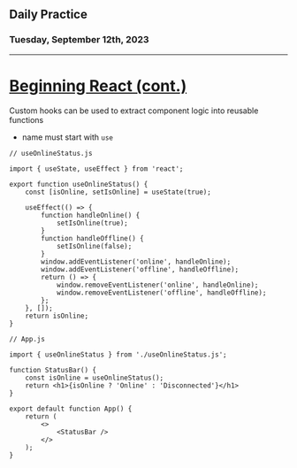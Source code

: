 ## Daily Practice
### Tuesday, September 12th, 2023
---


# [Beginning React (cont.)](https://laracasts.com/series/beginning-react) 


Custom hooks can be used to extract component logic into reusable functions
- name must start with `use`

```
// useOnlineStatus.js

import { useState, useEffect } from 'react';

export function useOnlineStatus() {
    const [isOnline, setIsOnline] = useState(true);

    useEffect(() => {
        function handleOnline() {
            setIsOnline(true);
        }
        function handleOffline() {
            setIsOnline(false);
        }
        window.addEventListener('online', handleOnline);
        window.addEventListener('offline', handleOffline);
        return () => {
            window.removeEventListener('online', handleOnline);
            window.removeEventListener('offline', handleOffline);
        };
    }, []);
    return isOnline;
}
```
```
// App.js

import { useOnlineStatus } from './useOnlineStatus.js';

function StatusBar() {
    const isOnline = useOnlineStatus();
    return <h1>{isOnline ? 'Online' : 'Disconnected'}</h1>
}

export default function App() {
    return (
        <>
            <StatusBar />
        </>
    );
}
```